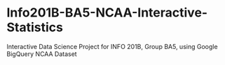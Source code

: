 # Info201B-BA5-NCAA-Interactive-Statistics
Interactive Data Science Project for INFO 201B, Group BA5, using Google BigQuery NCAA Dataset
